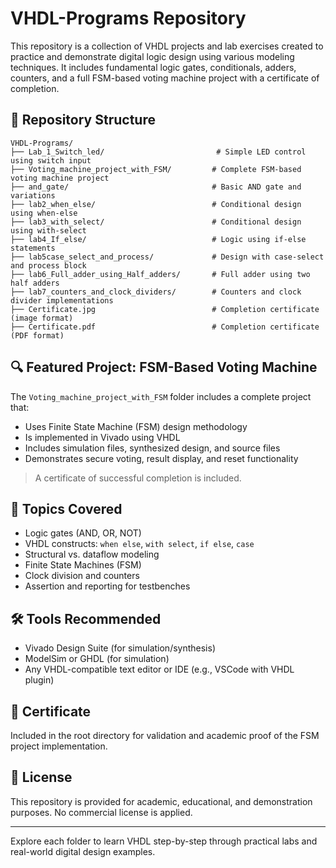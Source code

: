 # VHDL-Programs Repository

This repository is a collection of VHDL projects and lab exercises created to practice and demonstrate digital logic design using various modeling techniques. It includes fundamental logic gates, conditionals, adders, counters, and a full FSM-based voting machine project with a certificate of completion.

## 📁 Repository Structure

```
VHDL-Programs/
├── Lab_1_Switch_led/                         # Simple LED control using switch input
├── Voting_machine_project_with_FSM/         # Complete FSM-based voting machine project
├── and_gate/                                # Basic AND gate and variations
├── lab2_when_else/                          # Conditional design using when-else
├── lab3_with_select/                        # Conditional design using with-select
├── lab4_If_else/                            # Logic using if-else statements
├── lab5case_select_and_process/             # Design with case-select and process block
├── lab6_Full_adder_using_Half_adders/       # Full adder using two half adders
├── lab7_counters_and_clock_dividers/        # Counters and clock divider implementations
├── Certificate.jpg                          # Completion certificate (image format)
├── Certificate.pdf                          # Completion certificate (PDF format)
```

## 🔍 Featured Project: FSM-Based Voting Machine

The `Voting_machine_project_with_FSM` folder includes a complete project that:
- Uses Finite State Machine (FSM) design methodology
- Is implemented in Vivado using VHDL
- Includes simulation files, synthesized design, and source files
- Demonstrates secure voting, result display, and reset functionality

> A certificate of successful completion is included.

## 🧠 Topics Covered

- Logic gates (AND, OR, NOT)
- VHDL constructs: `when else`, `with select`, `if else`, `case`
- Structural vs. dataflow modeling
- Finite State Machines (FSM)
- Clock division and counters
- Assertion and reporting for testbenches

## 🛠 Tools Recommended

- Vivado Design Suite (for simulation/synthesis)
- ModelSim or GHDL (for simulation)
- Any VHDL-compatible text editor or IDE (e.g., VSCode with VHDL plugin)

## 📜 Certificate

Included in the root directory for validation and academic proof of the FSM project implementation.

## 📄 License

This repository is provided for academic, educational, and demonstration purposes. No commercial license is applied.

---
Explore each folder to learn VHDL step-by-step through practical labs and real-world digital design examples.

